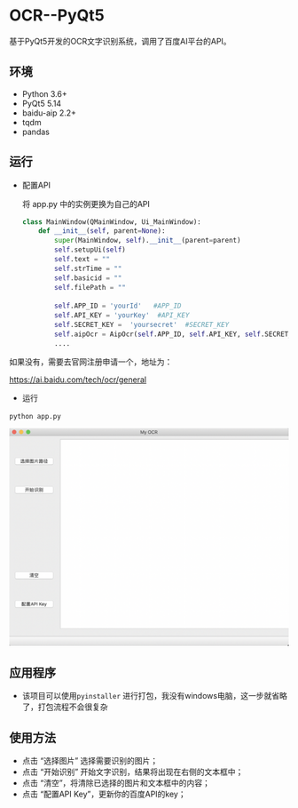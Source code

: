 # OCR--PyQt5
基于PyQt5开发的OCR文字识别系统，调用了百度AI平台的API。


## 环境

- Python 3.6+
- PyQt5 5.14
- baidu-aip 2.2+
- tqdm
- pandas

## 运行

- 配置API

    将 app.py 中的实例更换为自己的API

    ```python
    class MainWindow(QMainWindow, Ui_MainWindow):
        def __init__(self, parent=None):
            super(MainWindow, self).__init__(parent=parent)
            self.setupUi(self)
            self.text = ""
            self.strTime = ""
            self.basicid = ""
            self.filePath = ""

            self.APP_ID = 'yourId'   #APP_ID
            self.API_KEY = 'yourKey'  #API_KEY
            self.SECRET_KEY =  'yoursecret'  #SECRET_KEY
            self.aipOcr = AipOcr(self.APP_ID, self.API_KEY, self.SECRET_KEY)
            ....
    ```

如果没有，需要去官网注册申请一个，地址为：

https://ai.baidu.com/tech/ocr/general

- 运行

`python app.py`


![](./result/ui.png)


## 应用程序

- 该项目可以使用`pyinstaller` 进行打包，我没有windows电脑，这一步就省略了，打包流程不会很复杂

## 使用方法

- 点击 “选择图片” 选择需要识别的图片；
- 点击 “开始识别” 开始文字识别，结果将出现在右侧的文本框中；
- 点击 “清空”，将清除已选择的图片和文本框中的内容；
- 点击 “配置API Key”，更新你的百度API的key；

